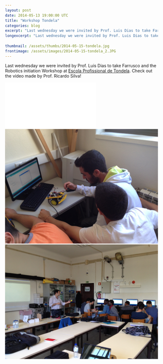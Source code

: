 ```yaml
---
layout: post
date: 2014-05-13 19:00:00 UTC
title: "Workshop Tondela"
categories: blog
excerpt: "Last wednesday we were invited by Prof. Luis Dias to take Farrusco and the Robotics Iniciation Workshop at Escola Profissional de Tondela."
longexcerpt: "Last wednesday we were invited by Prof. Luis Dias to take Farrusco and the Robotics Iniciation Workshop at Escola Profissional de Tondela."

thumbnail: /assets/thumbs/2014-05-15-tondela.jpg
frontimage: /assets/images/2014-05-15-tondela_2.JPG
---
```


Last wednesday we were invited by Prof. Luis Dias to take Farrusco and the Robotics initiation Workshop at <a href="http://eptondela.net/site/">Escola Profissional de Tondela</a>.
Check out the vídeo made by Prof. Ricardo Silva!

<div class="video-container"><iframe src="//www.youtube.com/embed/0SKydHUmKFY" frameborder="0" allowfullscreen></iframe></div>

<img class="postimage" src="/assets/images/2014-05-15-tondela.JPG"/>

<img class="postimage" src="/assets/images/2014-05-15-tondela_2.JPG"/>